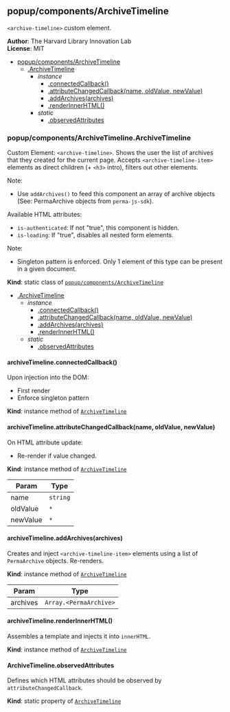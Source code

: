 <a name="module_popup/components/ArchiveTimeline"></a>

## popup/components/ArchiveTimeline
`<archive-timeline>` custom element.

**Author**: The Harvard Library Innovation Lab  
**License**: MIT  

* [popup/components/ArchiveTimeline](#module_popup/components/ArchiveTimeline)
    * [.ArchiveTimeline](#module_popup/components/ArchiveTimeline.ArchiveTimeline)
        * _instance_
            * [.connectedCallback()](#module_popup/components/ArchiveTimeline.ArchiveTimeline+connectedCallback)
            * [.attributeChangedCallback(name, oldValue, newValue)](#module_popup/components/ArchiveTimeline.ArchiveTimeline+attributeChangedCallback)
            * [.addArchives(archives)](#module_popup/components/ArchiveTimeline.ArchiveTimeline+addArchives)
            * [.renderInnerHTML()](#module_popup/components/ArchiveTimeline.ArchiveTimeline+renderInnerHTML)
        * _static_
            * [.observedAttributes](#module_popup/components/ArchiveTimeline.ArchiveTimeline.observedAttributes)

<a name="module_popup/components/ArchiveTimeline.ArchiveTimeline"></a>

### popup/components/ArchiveTimeline.ArchiveTimeline
Custom Element: `<archive-timeline>`. 
Shows the user the list of archives that they created for the current page.
Accepts `<archive-timeline-item>` elements as direct children (+ `<h3>` intro), filters out other elements.

Note:
- Use `addArchives()` to feed this component an array of archive objects (See: PermaArchive objects from `perma-js-sdk`).

Available HTML attributes:
- `is-authenticated`: If not "true", this component is hidden.
- `is-loading`: If "true", disables all nested form elements.

Note: 
- Singleton pattern is enforced. Only 1 element of this type can be present in a given document.

**Kind**: static class of [<code>popup/components/ArchiveTimeline</code>](#module_popup/components/ArchiveTimeline)  

* [.ArchiveTimeline](#module_popup/components/ArchiveTimeline.ArchiveTimeline)
    * _instance_
        * [.connectedCallback()](#module_popup/components/ArchiveTimeline.ArchiveTimeline+connectedCallback)
        * [.attributeChangedCallback(name, oldValue, newValue)](#module_popup/components/ArchiveTimeline.ArchiveTimeline+attributeChangedCallback)
        * [.addArchives(archives)](#module_popup/components/ArchiveTimeline.ArchiveTimeline+addArchives)
        * [.renderInnerHTML()](#module_popup/components/ArchiveTimeline.ArchiveTimeline+renderInnerHTML)
    * _static_
        * [.observedAttributes](#module_popup/components/ArchiveTimeline.ArchiveTimeline.observedAttributes)

<a name="module_popup/components/ArchiveTimeline.ArchiveTimeline+connectedCallback"></a>

#### archiveTimeline.connectedCallback()
Upon injection into the DOM:
- First render
- Enforce singleton pattern

**Kind**: instance method of [<code>ArchiveTimeline</code>](#module_popup/components/ArchiveTimeline.ArchiveTimeline)  
<a name="module_popup/components/ArchiveTimeline.ArchiveTimeline+attributeChangedCallback"></a>

#### archiveTimeline.attributeChangedCallback(name, oldValue, newValue)
On HTML attribute update:
- Re-render if value changed.

**Kind**: instance method of [<code>ArchiveTimeline</code>](#module_popup/components/ArchiveTimeline.ArchiveTimeline)  

| Param | Type |
| --- | --- |
| name | <code>string</code> | 
| oldValue | <code>\*</code> | 
| newValue | <code>\*</code> | 

<a name="module_popup/components/ArchiveTimeline.ArchiveTimeline+addArchives"></a>

#### archiveTimeline.addArchives(archives)
Creates and inject `<archive-timeline-item>` elements using a list of `PermaArchive` objects.
Re-renders.

**Kind**: instance method of [<code>ArchiveTimeline</code>](#module_popup/components/ArchiveTimeline.ArchiveTimeline)  

| Param | Type |
| --- | --- |
| archives | <code>Array.&lt;PermaArchive&gt;</code> | 

<a name="module_popup/components/ArchiveTimeline.ArchiveTimeline+renderInnerHTML"></a>

#### archiveTimeline.renderInnerHTML()
Assembles a template and injects it into `innerHTML`.

**Kind**: instance method of [<code>ArchiveTimeline</code>](#module_popup/components/ArchiveTimeline.ArchiveTimeline)  
<a name="module_popup/components/ArchiveTimeline.ArchiveTimeline.observedAttributes"></a>

#### ArchiveTimeline.observedAttributes
Defines which HTML attributes should be observed by `attributeChangedCallback`.

**Kind**: static property of [<code>ArchiveTimeline</code>](#module_popup/components/ArchiveTimeline.ArchiveTimeline)  
